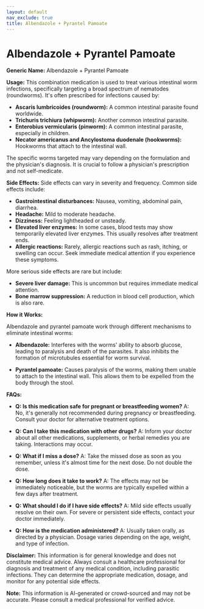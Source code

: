 ```yaml
---
layout: default
nav_exclude: true
title: Albendazole + Pyrantel Pamoate
---
```


# Albendazole + Pyrantel Pamoate

**Generic Name:** Albendazole + Pyrantel Pamoate

**Usage:** This combination medication is used to treat various intestinal worm infections, specifically targeting a broad spectrum of nematodes (roundworms).  It's often prescribed for infections caused by:

* **Ascaris lumbricoides (roundworm):** A common intestinal parasite found worldwide.
* **Trichuris trichiura (whipworm):** Another common intestinal parasite.
* **Enterobius vermicularis (pinworm):** A common intestinal parasite, especially in children.
* **Necator americanus and Ancylostoma duodenale (hookworms):** Hookworms that attach to the intestinal wall.

The specific worms targeted may vary depending on the formulation and the physician's diagnosis.  It is crucial to follow a physician's prescription and not self-medicate.


**Side Effects:**  Side effects can vary in severity and frequency. Common side effects include:

* **Gastrointestinal disturbances:** Nausea, vomiting, abdominal pain, diarrhea.
* **Headache:**  Mild to moderate headache.
* **Dizziness:** Feeling lightheaded or unsteady.
* **Elevated liver enzymes:**  In some cases, blood tests may show temporarily elevated liver enzymes.  This usually resolves after treatment ends.
* **Allergic reactions:**  Rarely, allergic reactions such as rash, itching, or swelling can occur.  Seek immediate medical attention if you experience these symptoms.

More serious side effects are rare but include:

* **Severe liver damage:**  This is uncommon but requires immediate medical attention.
* **Bone marrow suppression:**  A reduction in blood cell production, which is also rare.

**How it Works:**

Albendazole and pyrantel pamoate work through different mechanisms to eliminate intestinal worms:

* **Albendazole:** Interferes with the worms' ability to absorb glucose, leading to paralysis and death of the parasites.  It also inhibits the formation of microtubules essential for worm survival.

* **Pyrantel pamoate:**  Causes paralysis of the worms, making them unable to attach to the intestinal wall.  This allows them to be expelled from the body through the stool.


**FAQs:**

* **Q: Is this medication safe for pregnant or breastfeeding women?**  A: No, it's generally not recommended during pregnancy or breastfeeding. Consult your doctor for alternative treatment options.

* **Q: Can I take this medication with other drugs?** A:  Inform your doctor about all other medications, supplements, or herbal remedies you are taking.  Interactions may occur.

* **Q: What if I miss a dose?** A: Take the missed dose as soon as you remember, unless it's almost time for the next dose.  Do not double the dose.

* **Q: How long does it take to work?** A:  The effects may not be immediately noticeable, but the worms are typically expelled within a few days after treatment.

* **Q:  What should I do if I have side effects?** A: Mild side effects usually resolve on their own.  For severe or persistent side effects, contact your doctor immediately.

* **Q:  How is the medication administered?** A:  Usually taken orally, as directed by a physician. Dosage varies depending on the age, weight, and type of infection.

**Disclaimer:** This information is for general knowledge and does not constitute medical advice.  Always consult a healthcare professional for diagnosis and treatment of any medical condition, including parasitic infections.  They can determine the appropriate medication, dosage, and monitor for any potential side effects.


**Note:** This information is AI-generated or crowd-sourced and may not be accurate. Please consult a medical professional for verified advice.